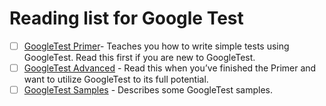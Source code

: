# Reading list for Google Test

- [ ] [GoogleTest Primer](https://google.github.io/googletest/primer.html)- Teaches you how to write simple tests using GoogleTest. Read this first if you are new to GoogleTest.
- [ ] [GoogleTest Advanced](https://google.github.io/googletest/advanced.html) - Read this when you’ve finished the Primer and want to utilize GoogleTest to its full potential.
- [ ] [GoogleTest Samples](https://google.github.io/googletest/samples.html) - Describes some GoogleTest samples.